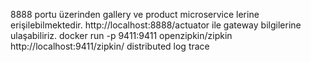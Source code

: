 8888 portu üzerinden gallery ve product microservice lerine erişilebilmektedir.
http://localhost:8888/actuator ile gateway bilgilerine ulaşabiliriz.
docker run -p 9411:9411 openzipkin/zipkin
http://localhost:9411/zipkin/ distributed log trace